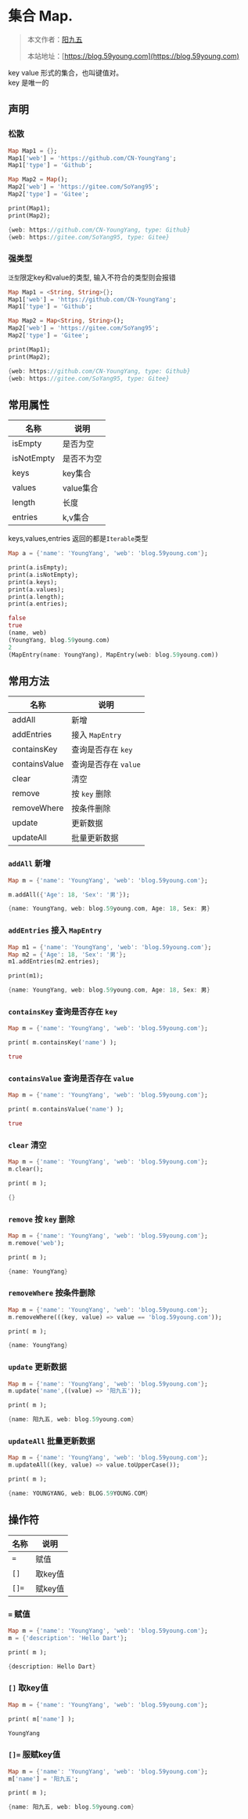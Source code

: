 # 集合 Map.

> 本文作者：[阳九五](https://github.com/CN-YoungYang)
>
> 本站地址：[https://blog.59young.com](https://blog.59young.com)


key value 形式的集合，也叫键值对。  
key 是唯一的

## 声明
### 松散
```dart
Map Map1 = {};
Map1['web'] = 'https://github.com/CN-YoungYang';
Map1['type'] = 'Github';

Map Map2 = Map();
Map2['web'] = 'https://gitee.com/SoYang95';
Map2['type'] = 'Gitee';

print(Map1);
print(Map2);

{web: https://github.com/CN-YoungYang, type: Github}
{web: https://gitee.com/SoYang95, type: Gitee}
```
### 强类型
`泛型`限定key和value的类型, 输入不符合的类型则会报错
```dart
Map Map1 = <String, String>{};
Map1['web'] = 'https://github.com/CN-YoungYang';
Map1['type'] = 'Github';

Map Map2 = Map<String, String>();
Map2['web'] = 'https://gitee.com/SoYang95';
Map2['type'] = 'Gitee';

print(Map1);
print(Map2);

{web: https://github.com/CN-YoungYang, type: Github}
{web: https://gitee.com/SoYang95, type: Gitee}
```
## 常用属性
| 名称 | 说明 |
| ---- | ---- |
| isEmpty | 是否为空 |
| isNotEmpty | 是否不为空 |
| keys | key集合 |
| values | value集合 |
| length | 长度 |
| entries | k,v集合 |
keys,values,entries 返回的都是`Iterable`类型
```dart
Map a = {'name': 'YoungYang', 'web': 'blog.59young.com'};

print(a.isEmpty);
print(a.isNotEmpty);
print(a.keys);
print(a.values);
print(a.length);
print(a.entries);

false
true
(name, web)
(YoungYang, blog.59young.com)
2
(MapEntry(name: YoungYang), MapEntry(web: blog.59young.com))
```
## 常用方法
| 名称 | 说明 |
| ---- | ---- |
| addAll | 新增 |
| addEntries | 接入 `MapEntry` |
| containsKey | 查询是否存在 `key` |
| containsValue | 查询是否存在 `value` |
| clear | 清空 |
| remove | 按 `key` 删除 |
| removeWhere | 按条件删除 |
| update | 更新数据 |
| updateAll | 批量更新数据 |
### `addAll` 新增
```dart
Map m = {'name': 'YoungYang', 'web': 'blog.59young.com'};

m.addAll({'Age': 18, 'Sex': '男'});

{name: YoungYang, web: blog.59young.com, Age: 18, Sex: 男}
```
### `addEntries` 接入 `MapEntry`
```dart
Map m1 = {'name': 'YoungYang', 'web': 'blog.59young.com'};
Map m2 = {'Age': 18, 'Sex': '男'};
m1.addEntries(m2.entries);

print(m1);

{name: YoungYang, web: blog.59young.com, Age: 18, Sex: 男}
```
### `containsKey` 查询是否存在 `key`
```dart
Map m = {'name': 'YoungYang', 'web': 'blog.59young.com'};

print( m.containsKey('name') );

true
```
### `containsValue` 查询是否存在 `value`
```dart
Map m = {'name': 'YoungYang', 'web': 'blog.59young.com'};

print( m.containsValue('name') );

true
```
### `clear` 清空
```dart
Map m = {'name': 'YoungYang', 'web': 'blog.59young.com'};
m.clear();

print( m );

{}
```
### `remove` 按 `key` 删除
```dart
Map m = {'name': 'YoungYang', 'web': 'blog.59young.com'};
m.remove('web');

print( m );

{name: YoungYang}
```
### `removeWhere` 按条件删除
```dart
Map m = {'name': 'YoungYang', 'web': 'blog.59young.com'};
m.removeWhere(((key, value) => value == 'blog.59young.com'));

print( m );

{name: YoungYang}
```
### `update` 更新数据
```dart
Map m = {'name': 'YoungYang', 'web': 'blog.59young.com'};
m.update('name',((value) => '阳九五'));

print( m );

{name: 阳九五, web: blog.59young.com}
```
### `updateAll` 批量更新数据
```dart
Map m = {'name': 'YoungYang', 'web': 'blog.59young.com'};
m.updateAll((key, value) => value.toUpperCase());

print( m );

{name: YOUNGYANG, web: BLOG.59YOUNG.COM}
```
## 操作符
| 名称 | 说明 |
| ---- | ---- |
| `=` | 赋值 |
| `[]` | 取key值 |
| `[]=` | 赋key值 |
### `=` 赋值
```dart
Map m = {'name': 'YoungYang', 'web': 'blog.59young.com'};
m = {'description': 'Hello Dart'};

print( m );

{description: Hello Dart}
```
### `[]` 取key值
```dart
Map m = {'name': 'YoungYang', 'web': 'blog.59young.com'};

print( m['name'] );

YoungYang
```
### `[]=` 服赋key值
```dart
Map m = {'name': 'YoungYang', 'web': 'blog.59young.com'};
m['name'] = '阳九五';

print( m );

{name: 阳九五, web: blog.59young.com}
```
